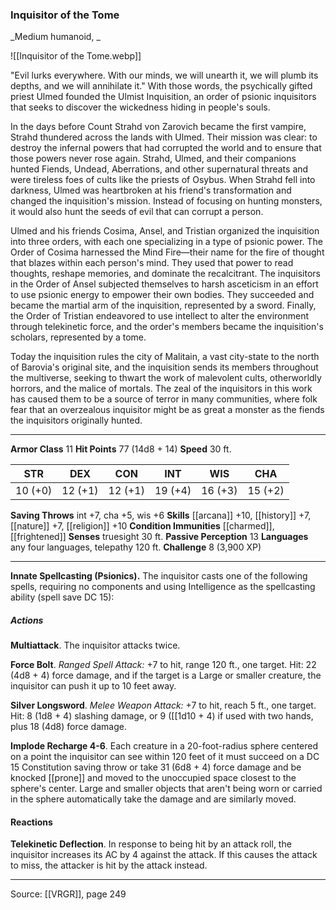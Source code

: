 ### Inquisitor of the Tome
_Medium humanoid, _

![[Inquisitor of the Tome.webp]]

"Evil lurks everywhere. With our minds, we will unearth it, we will plumb its depths, and we will annihilate it." With those words, the psychically gifted priest Ulmed founded the Ulmist Inquisition, an order of psionic inquisitors that seeks to discover the wickedness hiding in people's souls.

In the days before Count Strahd von Zarovich became the first vampire, Strahd thundered across the lands with Ulmed. Their mission was clear: to destroy the infernal powers that had corrupted the world and to ensure that those powers never rose again. Strahd, Ulmed, and their companions hunted Fiends, Undead, Aberrations, and other supernatural threats and were tireless foes of cults like the priests of Osybus. When Strahd fell into darkness, Ulmed was heartbroken at his friend's transformation and changed the inquisition's mission. Instead of focusing on hunting monsters, it would also hunt the seeds of evil that can corrupt a person.

Ulmed and his friends Cosima, Ansel, and Tristian organized the inquisition into three orders, with each one specializing in a type of psionic power. The Order of Cosima harnessed the Mind Fire—their name for the fire of thought that blazes within each person's mind. They used that power to read thoughts, reshape memories, and dominate the recalcitrant. The inquisitors in the Order of Ansel subjected themselves to harsh asceticism in an effort to use psionic energy to empower their own bodies. They succeeded and became the martial arm of the inquisition, represented by a sword. Finally, the Order of Tristian endeavored to use intellect to alter the environment through telekinetic force, and the order's members became the inquisition's scholars, represented by a tome.

Today the inquisition rules the city of Malitain, a vast city-state to the north of Barovia's original site, and the inquisition sends its members throughout the multiverse, seeking to thwart the work of malevolent cults, otherworldly horrors, and the malice of mortals. The zeal of the inquisitors in this work has caused them to be a source of terror in many communities, where folk fear that an overzealous inquisitor might be as great a monster as the fiends the inquisitors originally hunted.




---

**Armor Class** 11
**Hit Points** 77 (14d8 + 14)
**Speed** 30 ft.

| STR     | DEX     | CON     | INT     | WIS     | CHA     |
|---------|---------|---------|---------|---------|---------|
| 10 (+0) | 12 (+1) | 12 (+1) | 19 (+4) | 16 (+3) | 15 (+2) |

**Saving Throws** int +7, cha +5, wis +6
**Skills** [[arcana]] +10, [[history]] +7, [[nature]] +7, [[religion]] +10
**Condition Immunities** [[charmed]], [[frightened]]
**Senses** truesight 30 ft.
**Passive Perception** 13
**Languages** any four languages, telepathy 120 ft.
**Challenge** 8 (3,900 XP)

---

**Innate Spellcasting (Psionics).** The inquisitor casts one of the following spells, requiring no components and using Intelligence as the spellcasting ability (spell save DC 15):

##### Actions
**Multiattack**. The inquisitor attacks twice.

**Force Bolt**. _Ranged Spell Attack:_ +7 to hit, range 120 ft., one target. Hit: 22 (4d8 + 4) force damage, and if the target is a Large or smaller creature, the inquisitor can push it up to 10 feet away.

**Silver Longsword**. _Melee Weapon Attack:_ +7 to hit, reach 5 ft., one target. Hit: 8 (1d8 + 4) slashing damage, or 9 ([[1d10 + 4) if used with two hands, plus 18 (4d8) force damage.

**Implode Recharge 4-6**. Each creature in a 20-foot-radius sphere centered on a point the inquisitor can see within 120 feet of it must succeed on a DC 15 Constitution saving throw or take 31 (6d8 + 4) force damage and be knocked [[prone]] and moved to the unoccupied space closest to the sphere's center. Large and smaller objects that aren't being worn or carried in the sphere automatically take the damage and are similarly moved.

#### Reactions
**Telekinetic Deflection**. In response to being hit by an attack roll, the inquisitor increases its AC by 4 against the attack. If this causes the attack to miss, the attacker is hit by the attack instead.


---

Source: [[VRGR]], page 249